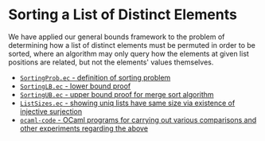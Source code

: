 Sorting a List of Distinct Elements
========================================================

We have applied our general bounds framework to the problem of
determining how a list of distinct elements must be permuted in order
to be sorted, where an algorithm may only query how the elements at
given list positions are related, but not the elements' values
themselves.

* [`SortingProb.ec` - definition of sorting problem](SortingProb.ec)
* [`SortingLB.ec` - lower bound proof](SortingLB.ec)
* [`SortingUB.ec` - upper bound proof for merge sort algorithm](SortingUB.ec)
* [`ListSizes.ec` - showing uniq lists have same size via existence of injective
   surjection](ListSizes.ec)
* [`ocaml-code` - OCaml programs for carrying out various
   comparisons and other experiments regarding the above](ocaml-code)
